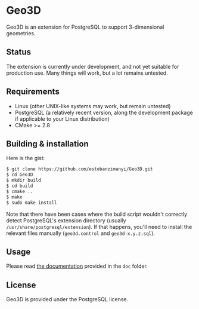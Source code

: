 Geo3D
=====
Geo3D is an extension for PostgreSQL to support 3-dimensional geometries.

Status
------
The extension is currently under development, and not yet suitable for production use. Many things will work, but a lot remains untested.

Requirements
------------
 - Linux (other UNIX-like systems may work, but remain untested)
 - PostgreSQL  (a relatively recent version, along the development package if applicable to your Linux distribution)
 - CMake >= 2.8

Building & installation
-----------------------
Here is the gist:
```bash
$ git clone https://github.com/estebanzimanyi/Geo3D.git
$ cd Geo3D
$ mkdir build
$ cd build
$ cmake ..
$ make
$ sudo make install
```
Note that there have been cases where the build script wouldn't correctly detect PostgreSQL's extension directory (usually `/usr/share/postgresql/extension`). If that happens, you'll need to install the relevant files manually (`geo3d.control` and `geo3d-x.y.z.sql`).

Usage
-----
Please read [the documentation](doc/geo3d.pdf) provided in the `doc` folder.

License
-------
Geo3D is provided under the PostgreSQL license.
